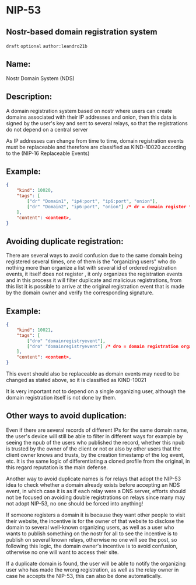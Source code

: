 NIP-53
======

Nostr-based domain registration system
--------------------------------------

`draft` `optional` `author:leandro21b`

## Name:

Nostr Domain System (NDS)

## Description:

A domain registration system based on nostr where users can create domains associated with their IP addresses and onion, then this data is signed by the user's key and sent to several relays, so that the registrations do not depend on a central server

As IP addresses can change from time to time, domain registration events must be replaceable and therefore are classified as KIND-10020 according to the (NIP-16 Replaceable Events)

## Example:

```json
{
    "kind": 10020,
    "tags": [
        ["dr" "Domain1", "ip4:port", "ip6:port", "onion"],
        ["dr" "Domain2", "ip6:port", "onion"] /* dr = domain register */
    ],
    "content": <content>,
}
```

## Avoiding duplicate registration:

There are several ways to avoid confusion due to the same domain being registered several times, one of them is the "organizing users" who do nothing more than organize a list with several id of ordered registration events, it itself does not register , it only organizes the registration events and in this process it will filter duplicate and malicious registrations, from this list it is possible to arrive at the original registration event that is made by the domain owner and verify the corresponding signature.

## Example:

```json
{
    "kind": 10021,
    "tags": [
        ["dro" "domainregistryevent"],
        ["dro" "domainregistryevent"] /* dro = domain registration organizer */
    ],
    "content": <content>,
}
```

This event should also be replaceable as domain events may need to be changed as stated above, so it is classified as KIND-10021

It is very important not to depend on a single organizing user, although the domain registration itself is not done by them.

## Other ways to avoid duplication:

Even if there are several records of different IPs for the same domain name, the user's device will still be able to filter in different ways for example by seeing the npub of the users who published the record, whether this npub is trusted by the owner of the client or not or also by other users that the client owner knows and trusts, by the creation timestamp of the log event, etc. It is the same logic of differentiating a cloned profile from the original, in this regard reputation is the main defense.

Another way to avoid duplicate names is for relays that adopt the NIP-53 idea to check whether a domain already exists before accepting an NDS event, in which case it is as if each relay were a DNS server, efforts should not be focused on avoiding double registrations on relays since many may not adopt NIP-53, no one should be forced into anything!

If someone registers a domain it is because they want other people to visit their website, the incentive is for the owner of that website to disclose the domain to several well-known organizing users, as well as a user who wants to publish something on the nostr for all to see the incentive is to publish on several known relays, otherwise no one will see the post, so following this logic, the domain owner's incentive is to avoid confusion, otherwise no one will want to access their site.

If a duplicate domain is found, the user will be able to notify the organizing user who has made the wrong registration, as well as the relay owner in case he accepts the NIP-53, this can also be done automatically.
